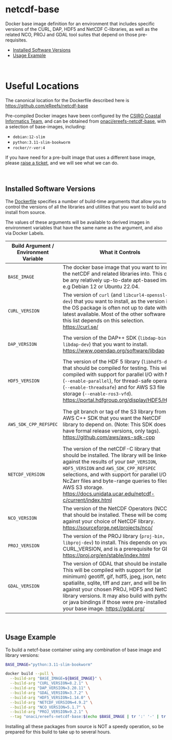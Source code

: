 # netcdf-base

Docker base image definition for an environment that includes specific versions of the CURL, DAP, HDF5 and NetCDF C-libraries, as well as the related NCO, PROJ and GDAL tool suites that depend on those pre-requisites.

- [Installed Software Versions](#installed-software-versions)
- [Usage Example](#usage-example)

&nbsp;

# Useful Locations

The canonical location for the Dockerfile described here is <https://github.com/eReefs/netcdf-base>

Pre-compiled Docker images have been configured by the [CSIRO Coastal Informatics Team](https://research.csiro.au/coastal-informatics/), and can be obtained from [onaci/ereefs-netcdf-base](https://hub.docker.com/r/onaci/ereefs-netcdf-base), with a selection of base-images, including:

- `debian:12-slim`
- `python:3.11-slim-bookworm`
- `rocker/r-ver:4`

If you have need for a pre-built image that uses a different base image, please [raise a ticket](https://github.com/eReefs/netcdf-base/issues), and we will see what we can do.


&nbsp;

## Installed Software Versions

The [Dockerfile](./Dockerfile) specifies a number of build-time arguments that allow you to
control the versions of all the libraries and utilities that you want to build and install from source.

The values of these arguments will be available to derived images in environment variables that have the same name as the argument,  and also via Docker Labels.

| Build Argument / Environment Variable | What it Controls | Default Value | Docker Label |
|---------------------------------------|------------------|---------------|--------------|
| `BASE_IMAGE` | The docker base image that you want to install the netCDF and related libraries into.  This can be any relatively up-to-date apt-based image, e.g Debian 12 or Ubuntu 22.04. |`debian:12-slim` | `org.opencontainers.image.base.name` |
| `CURL_VERSION` | The version of `curl` (and `libcurl4-openssl-dev`) that you want to install, as the version in the OS package is often not up to date with the latest available. Most of the other software in this list depends on this selection. <https://curl.se/> |  `8.2.1` [released 2023-07-26](https://github.com/curl/curl/releases) | `se.curl.version` |
| `DAP_VERSION` | The version of the DAP++ SDK (`libdap-bin` and `libdap-dev`) that you want to install.  <https://www.opendap.org/software/libdap> | `3.20.11` [released 2022-07-21](https://www.opendap.org/pub/source/) | `org.opendap.dap.version` |
| `HDF5_VERSION` | The version of the HDF 5 library (`libhdf5-dev`) that should be compiled for testing. This will be compiled with support for parallel I/O with MPI (`--enable-parallel`), for thread-safe operation (`--enable-threadsafe`) and for AWS S3 file storage (`--enable-ros3-vfd`).  <https://portal.hdfgroup.org/display/HDF5/HDF5> | `1.14.0` [released 2023-02-08](https://support.hdfgroup.org/ftp/HDF5/releases/) | `org.hdfgroup.hdf5.version` |
| `AWS_SDK_CPP_REFSPEC` | The git branch or tag of the S3 library from the AWS C++ SDK that you want the NetCDF library to depend on. (Note: This SDK does not have formal release versions, only tags).  <https://github.com/aws/aws-sdk-cpp> | `main` (the latest available at the time of building) | `com.amazonaws.sdk.version` |
| `NETCDF_VERSION` | The version of the netCDF-C library that should be installed. The library will be linked against the results of your `DAP_VERSION`, `HDF5_VERSION` and `AWS_SDK_CPP_REFSPEC` selections, and with support for parallel I/O, NcZarr files and byte-range queries to files on AWS S3 storage.  <https://docs.unidata.ucar.edu/netcdf-c/current/index.html> | `4.9.2` [released 2023-03-14](https://github.com/Unidata/netcdf-c/releases) | `edu.ucar.unidata.netcdf.version` |
| `NCO_VERSION` | The version of the NetCDF Operators (NCO) that should be installed. These will be compiled against your choice of NetCDF library. <https://sourceforge.net/projects/nco/> | `5.1.7`, [released 2023-07-27](https://github.com/nco/nco/releases) | `net.sf.nco.version` |
| `PROJ_VERSION` | The version of the PROJ library (`proj-bin, libproj-dev`) to install.  This depends on your CURL_VERSION, and is a prerequisite for GDAL. <https://proj.org/en/stable/index.html> | `9.2.1` [released 3023-06-01](https://proj.org/en/stable/download.html) | `org.proj.version` |
| `GDAL_VERSION` | The version of GDAL that should be installed.   This will be compiled with support for (at minimum) geotiff, gif, hdf5, jpeg, json, netcdf, spatialite, sqlite, tiff and zarr, and will be linked against your chosen PROJ, HDF5 and NetCDF library versions.  It may also build with python or java bindings if those were pre-installed in your base image. <https://gdal.org/> | `3.7.2` [released 2023-09-13](https://gdal.org/download.html) | `org.gdal.version` |


&nbsp;

## Usage Example

To build a netcf-base container using any combination of base image and library versions:

```bash
BASE_IMAGE="python:3.11-slim-bookworm"

docker build --pull \
  --build-arg "BASE_IMAGE=${BASE_IMAGE}" \
  --build-arg "CURL_VERSION=8.2.1" \
  --build-arg "DAP_VERSION=3.20.11" \
  --build-arg "GDAL_VERSION=3.7.2" \
  --build-arg "HDF5_VERSION=1.14.0" \
  --build-arg "NETCDF_VERSION=4.9.2" \
  --build-arg "NCO_VERSION=5.1.7" \
  --build-arg "PROJ_VERSION=9.2.1" \
  --tag "onaci/ereefs-netcdf-base:$(echo $BASE_IMAGE | tr ':' '-' | tr '/' '-')"
```

Installing all these packages from source is NOT a speedy operation, so be prepared for this build to take up to several hours.

&nbsp;
